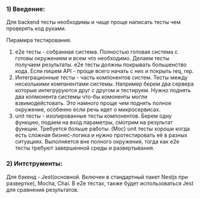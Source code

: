 ### 1) Введение:
Для backend тесты необходимы и чаще проще написать тесты чем проверять код руками. 

Пирамира тестирования. 
1) e2e тесты - собранная система. Полностью готовая система с готовы окружением и всем что необходимо.
Делаем тесты получаем результаты. e2e тесты должны покрывать большенство кода. Если пишем API - проще всего начать с них и покрыть req, rep.
2) Интеграционные тесты - часть компонентов систем. Тесты между несколькими компанентами системы. Например берем два сервера которые интегруруются друг с другом и тестируем.
Нужно поднять два копмонента системы что-бы комоненты могли взвимодейстовать. Это намного проще чем поднять полное окружение, особенно если речь идет о микросервисах.
3) unit тесты - изолированные тесты компонентов. Берем одну функцию, подаем на вход параметры, смотрим на результат функции. Требуется больше работы. (Moc)
unit тесты хороши когда есть сложная бизнес-логика и нужно протестировать её в разных ситуациях. Выполняется вне полного окружения, тогда как e2e тесты требуют завершенной среды и развертывания.

### 2) Интструменты:

Для бэкенд - Jest(основной. Включен в стандартный пакет Nestjs при развертке), Mocha, Chai.
В e2e тестах, также будет использоваться Jest для сравнения результатов.
